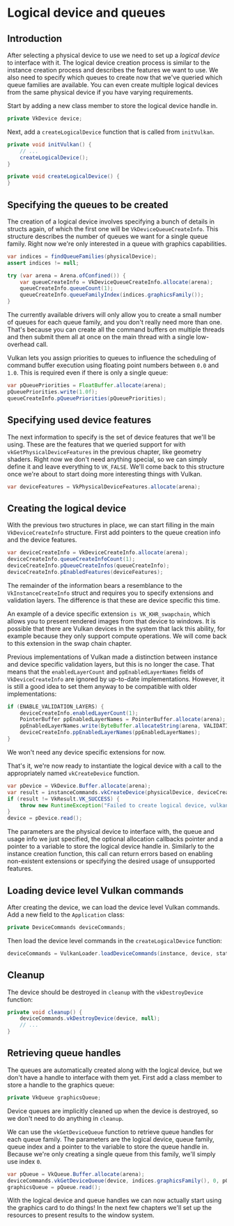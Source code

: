 # Logical device and queues

## Introduction

After selecting a physical device to use we need to set up a *logical device* to interface with it. The logical device creation process is similar to the instance creation process and describes the features we want to use. We also need to specify which queues to create now that we've queried which queue families are available. You can even create multiple logical devices from the same physical device if you have varying requirements.

Start by adding a new class member to store the logical device handle in.

```java
private VkDevice device;
```

Next, add a `createLogicalDevice` function that is called from `initVulkan`.

```java
private void initVulkan() {
    // ...
    createLogicalDevice();
}

private void createLogicalDevice() {
}
```

## Specifying the queues to be created

The creation of a logical device involves specifying a bunch of details in structs again, of which the first one will be `VkDeviceQueueCreateInfo`. This structure describes the number of queues we want for a single queue family. Right now we're only interested in a queue with graphics capabilities.

```java
var indices = findQueueFamilies(physicalDevice);
assert indices != null;

try (var arena = Arena.ofConfined()) {
    var queueCreateInfo = VkDeviceQueueCreateInfo.allocate(arena);
    queueCreateInfo.queueCount(1);
    queueCreateInfo.queueFamilyIndex(indices.graphicsFamily());
}
```

The currently available drivers will only allow you to create a small number of queues for each queue family, and you don't really need more than one. That's because you can create all the command buffers on multiple threads and then submit them all at once on the main thread with a single low-overhead call.

Vulkan lets you assign priorities to queues to influence the scheduling of command buffer execution using floating point numbers between `0.0` and `1.0`. This is required even if there is only a single queue:

```java
var pQueuePriorities = FloatBuffer.allocate(arena);
pQueuePriorities.write(1.0f);
queueCreateInfo.pQueuePriorities(pQueuePriorities);
```

## Specifying used device features

The next information to specify is the set of device features that we'll be using. These are the features that we queried support for with `vkGetPhysicalDeviceFeatures` in the previous chapter, like geometry shaders. Right now we don't need anything special, so we can simply define it and leave everything to `VK_FALSE`. We'll come back to this structure once we're about to start doing more interesting things with Vulkan.

```java
var deviceFeatures = VkPhysicalDeviceFeatures.allocate(arena);
```

## Creating the logical device

With the previous two structures in place, we can start filling in the main `VkDeviceCreateInfo` structure. First add pointers to the queue creation info and the device features.
```java
var deviceCreateInfo = VkDeviceCreateInfo.allocate(arena);
deviceCreateInfo.queueCreateInfoCount(1);
deviceCreateInfo.pQueueCreateInfos(queueCreateInfo);
deviceCreateInfo.pEnabledFeatures(deviceFeatures);
```

The remainder of the information bears a resemblance to the `VkInstanceCreateInfo` struct and requires you to specify extensions and validation layers. The difference is that these are device specific this time.

An example of a device specific extension `is VK_KHR_swapchain`, which allows you to present rendered images from that device to windows. It is possible that there are Vulkan devices in the system that lack this ability, for example because they only support compute operations. We will come back to this extension in the swap chain chapter.

Previous implementations of Vulkan made a distinction between instance and device specific validation layers, but this is no longer the case. That means that the `enabledLayerCount` and `ppEnabledLayerNames` fields of `VkDeviceCreateInfo` are ignored by up-to-date implementations. However, it is still a good idea to set them anyway to be compatible with older implementations:

```java
if (ENABLE_VALIDATION_LAYERS) {
    deviceCreateInfo.enabledLayerCount(1);
    PointerBuffer ppEnabledLayerNames = PointerBuffer.allocate(arena);
    ppEnabledLayerNames.write(ByteBuffer.allocateString(arena, VALIDATION_LAYER_NAME));
    deviceCreateInfo.ppEnabledLayerNames(ppEnabledLayerNames);
}
```

We won't need any device specific extensions for now.

That's it, we're now ready to instantiate the logical device with a call to the appropriately named `vkCreateDevice` function.

```java
var pDevice = VkDevice.Buffer.allocate(arena);
var result = instanceCommands.vkCreateDevice(physicalDevice, deviceCreateInfo, null, pDevice);
if (result != VkResult.VK_SUCCESS) {
    throw new RuntimeException("Failed to create logical device, vulkan error code: " + VkResult.explain(result));
}
device = pDevice.read();
```

The parameters are the physical device to interface with, the queue and usage info we just specified, the optional allocation callbacks pointer and a pointer to a variable to store the logical device handle in. Similarly to the instance creation function, this call can return errors based on enabling non-existent extensions or specifying the desired usage of unsupported features.

## Loading device level Vulkan commands

After creating the device, we can load the device level Vulkan commands. Add a new field to the `Application` class:

```java
private DeviceCommands deviceCommands;
```

Then load the device level commands in the `createLogicalDevice` function:

```java
deviceCommands = VulkanLoader.loadDeviceCommands(instance, device, staticCommands);
```

## Cleanup

The device should be destroyed in `cleanup` with the `vkDestroyDevice` function:

```java
private void cleanup() {
    deviceCommands.vkDestroyDevice(device, null);
    // ...
}
```

## Retrieving queue handles

The queues are automatically created along with the logical device, but we don't have a handle to interface with them yet. First add a class member to store a handle to the graphics queue:

```java
private VkQueue graphicsQueue;
```

Device queues are implicitly cleaned up when the device is destroyed, so we don't need to do anything in `cleanup`.

We can use the `vkGetDeviceQueue` function to retrieve queue handles for each queue family. The parameters are the logical device, queue family, queue index and a pointer to the variable to store the queue handle in. Because we're only creating a single queue from this family, we'll simply use index `0`.

```java
var pQueue = VkQueue.Buffer.allocate(arena);
deviceCommands.vkGetDeviceQueue(device, indices.graphicsFamily(), 0, pQueue);
graphicsQueue = pQueue.read();
```

With the logical device and queue handles we can now actually start using the graphics card to do things! In the next few chapters we'll set up the resources to present results to the window system.
